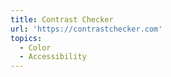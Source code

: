 ```yaml
---
title: Contrast Checker
url: 'https://contrastchecker.com'
topics:
  - Color
  - Accessibility
---
```


